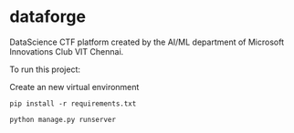 # dataforge

DataScience CTF platform created by the AI/ML department of Microsoft Innovations Club VIT Chennai.

To run this project:

Create an new virtual environment

```
pip install -r requirements.txt
```

```
python manage.py runserver
```
